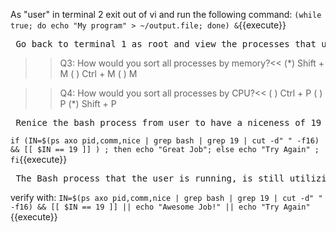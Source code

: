 
As "user" in terminal 2 exit out of vi and run the following command:
`(while true; do echo "My program" > ~/output.file; done) &`{{execute}}

<pre> Go back to terminal 1 as root and view the processes that user is running using top</pre>

>>Q3: How would you sort all processes by memory?<<
(*) Shift + M
( ) Ctrl + M
( ) M

>>Q4: How would you sort all processes by CPU?<<
( ) Ctrl + P
( ) P
(*) Shift + P

<pre> Renice the bash process from user to have a niceness of 19 </pre>

`if (IN=$(ps axo pid,comm,nice | grep bash | grep 19 | cut -d" " -f16) && [[ $IN == 19 ]] ) ; then echo "Great Job"; else echo "Try Again" ; fi`{{execute}}

<pre> The Bash process that the user is running, is still utilizing way too much CPU, utilize top to kill it ruthlessly</pre> 

verify with: `IN=$(ps axo pid,comm,nice | grep bash | grep 19 | cut -d" " -f16) && [[ $IN == 19 ]] || echo "Awesome Job!" || echo "Try Again"`{{execute}}
